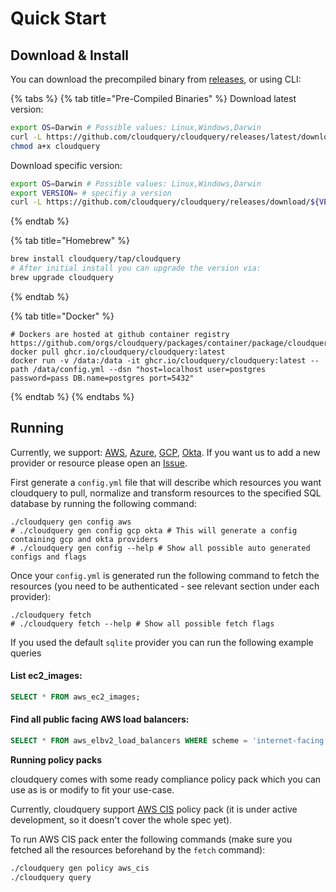 # Quick Start

## Download & Install

You can download the precompiled binary from [releases](https://github.com/cloudquery/cloudquery/releases), or using CLI:

{% tabs %}
{% tab title="Pre-Compiled Binaries" %}
Download latest version:

```bash
export OS=Darwin # Possible values: Linux,Windows,Darwin
curl -L https://github.com/cloudquery/cloudquery/releases/latest/download/cloudquery_${OS}_x86_64 -o cloudquery
chmod a+x cloudquery
```

Download specific version:

```bash
export OS=Darwin # Possible values: Linux,Windows,Darwin
export VERSION= # specifiy a version
curl -L https://github.com/cloudquery/cloudquery/releases/download/${VERSION}/cloudquery_${OS}_x86_64 -o cloudquery
```
{% endtab %}

{% tab title="Homebrew" %}
```bash
brew install cloudquery/tap/cloudquery
# After initial install you can upgrade the version via:
brew upgrade cloudquery
```
{% endtab %}

{% tab title="Docker" %}
```
# Dockers are hosted at github container registry https://github.com/orgs/cloudquery/packages/container/package/cloudquery
docker pull ghcr.io/cloudquery/cloudquery:latest
docker run -v /data:/data -it ghcr.io/cloudquery/cloudquery:latest --path /data/config.yml --dsn "host=localhost user=postgres password=pass DB.name=postgres port=5432"
```
{% endtab %}
{% endtabs %}

## Running

Currently, we support: [AWS](https://docs.cloudquery.io/aws), [Azure](https://docs.cloudquery.io/azure), [GCP](https://docs.cloudquery.io/gcp), [Okta](https://docs.cloudquery.io/okta/table-reference). If you want us to add a new provider or resource please open an [Issue](https://github.com/cloudquery/cloudquery/issues).

First generate a `config.yml` file that will describe which resources you want cloudquery to pull, normalize and transform resources to the specified SQL database by running the following command:

```text
./cloudquery gen config aws
# ./cloudquery gen config gcp okta # This will generate a config containing gcp and okta providers
# ./cloudquery gen config --help # Show all possible auto generated configs and flags
```

Once your `config.yml` is generated run the following command to fetch the resources \(you need to be authenticated - see relevant section under each provider\):

```text
./cloudquery fetch
# ./cloudquery fetch --help # Show all possible fetch flags
```

If you used the default `sqlite` provider you can run the following example queries

#### List ec2\_images:

```sql
SELECT * FROM aws_ec2_images;
```

#### Find all public facing AWS load balancers:

```sql
SELECT * FROM aws_elbv2_load_balancers WHERE scheme = 'internet-facing';
```

**Running policy packs**

cloudquery comes with some ready compliance policy pack which you can use as is or modify to fit your use-case.

Currently, cloudquery support [AWS CIS](https://d0.awsstatic.com/whitepapers/compliance/AWS_CIS_Foundations_Benchmark.pdf) policy pack \(it is under active development, so it doesn't cover the whole spec yet\).

To run AWS CIS pack enter the following commands \(make sure you fetched all the resources beforehand by the `fetch` command\):

```bash
./cloudquery gen policy aws_cis
./cloudquery query 
```

